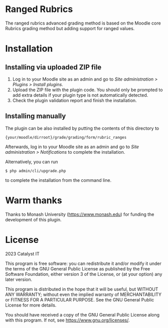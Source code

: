 # Ranged Rubrics

The ranged rubrics advanced grading method is based on the Moodle core Rubrics grading method but 
adding support for ranged values.

# Installation

## Installing via uploaded ZIP file ##

1. Log in to your Moodle site as an admin and go to _Site administration > Plugins > Install plugins_.
2. Upload the ZIP file with the plugin code. You should only be prompted to add
   extra details if your plugin type is not automatically detected.
3. Check the plugin validation report and finish the installation.

## Installing manually ##

The plugin can be also installed by putting the contents of this directory to

    {your/moodle/dirroot}/grade/grading/form/rubric_ranges

Afterwards, log in to your Moodle site as an admin and go to _Site administration > Notifications_ to complete the installation.

Alternatively, you can run

    $ php admin/cli/upgrade.php

to complete the installation from the command line.

# Warm thanks #

Thanks to Monash University (https://www.monash.edu) for funding the development of this plugin.

# License #

2023 Catalyst IT

This program is free software: you can redistribute it and/or modify it under
the terms of the GNU General Public License as published by the Free Software
Foundation, either version 3 of the License, or (at your option) any later
version.

This program is distributed in the hope that it will be useful, but WITHOUT ANY
WARRANTY; without even the implied warranty of MERCHANTABILITY or FITNESS FOR A
PARTICULAR PURPOSE.  See the GNU General Public License for more details.

You should have received a copy of the GNU General Public License along with
this program.  If not, see <https://www.gnu.org/licenses/>.
